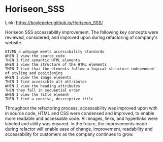 # Horiseon_SSS
Link: https://boylepeter.github.io/Horiseon_SSS/

Horiseon SSS accessability improvement. 
The following key concepts were reviewed, considered, and improved upon during refactoring of company's website. 

    GIVEN a webpage meets accessibility standards
    WHEN I view the source code
    THEN I find semantic HTML elements
    WHEN I view the structure of the HTML elements
    THEN I find that the elements follow a logical structure independent of styling and positioning
    WHEN I view the image elements
    THEN I find accessible alt attributes
    WHEN I view the heading attributes
    THEN they fall in sequential order
    WHEN I view the title element
    THEN I find a concise, descriptive title

Throughout the refactoring process, accessability was improved upon with in source code, HTML and CSS were condensed and improved, to enable more readable and accessable code. All images, links, and hyperlinks were labeled and utility was ensured. 
In the future, the improvements made during refactor will enable ease of change, improvement, readability and accessability for customers as the company continues to grow. 